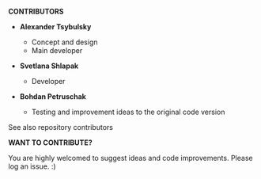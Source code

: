 **CONTRIBUTORS**

* **Alexander Tsybulsky**
  * Concept and design
  * Main developer

* **Svetlana Shlapak**
  * Developer
  
* **Bohdan Petruschak**
  * Testing and improvement ideas to the original code version

See also repository contributors

**WANT TO CONTRIBUTE?**

You are highly welcomed to suggest ideas and code improvements. Please log an issue. :)
